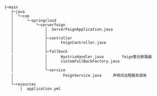    ├─main
       ├─java
       │  └─com
       │      └─springcloud
       │          └─serverfeign
       │              │  ServerFeignApplication.java
       │              │
       │              ├─controller
       │              │      FeignController.java
       │              │
       │              ├─fallback
       │              │      HystrixHandler.java        feign整合断路器
       │              │      CustomFallBackFactory.java        
       │              │
       │              └─service
       │                      FeignService.java     声明式远程服务调用
       │
       └─resources
           │  application.yml